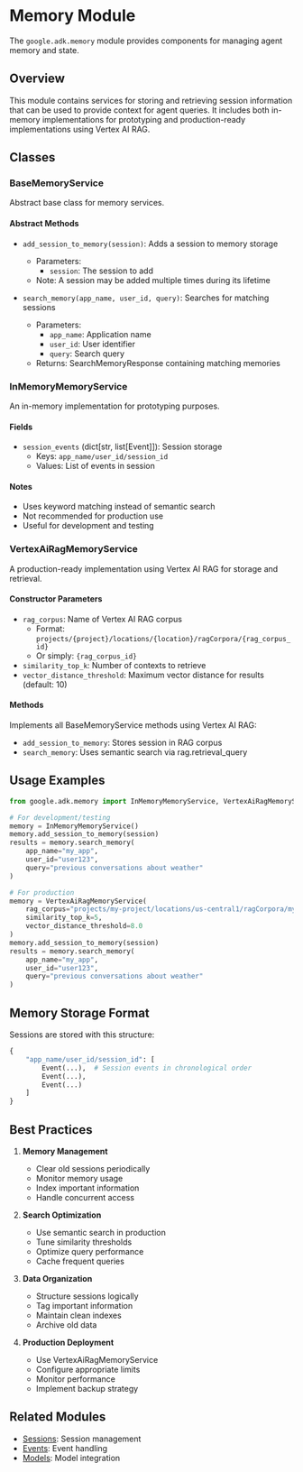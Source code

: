 # Memory Module

The `google.adk.memory` module provides components for managing agent memory and state.

## Overview

This module contains services for storing and retrieving session information that can be used to provide context for agent queries. It includes both in-memory implementations for prototyping and production-ready implementations using Vertex AI RAG.

## Classes

### BaseMemoryService
Abstract base class for memory services.

#### Abstract Methods
- `add_session_to_memory(session)`: Adds a session to memory storage
  - Parameters:
    - `session`: The session to add
  - Note: A session may be added multiple times during its lifetime

- `search_memory(app_name, user_id, query)`: Searches for matching sessions
  - Parameters:
    - `app_name`: Application name
    - `user_id`: User identifier
    - `query`: Search query
  - Returns: SearchMemoryResponse containing matching memories

### InMemoryMemoryService
An in-memory implementation for prototyping purposes.

#### Fields
- `session_events` (dict[str, list[Event]]): Session storage
  - Keys: `app_name/user_id/session_id`
  - Values: List of events in session

#### Notes
- Uses keyword matching instead of semantic search
- Not recommended for production use
- Useful for development and testing

### VertexAiRagMemoryService
A production-ready implementation using Vertex AI RAG for storage and retrieval.

#### Constructor Parameters
- `rag_corpus`: Name of Vertex AI RAG corpus
  - Format: `projects/{project}/locations/{location}/ragCorpora/{rag_corpus_id}`
  - Or simply: `{rag_corpus_id}`
- `similarity_top_k`: Number of contexts to retrieve
- `vector_distance_threshold`: Maximum vector distance for results (default: 10)

#### Methods
Implements all BaseMemoryService methods using Vertex AI RAG:
- `add_session_to_memory`: Stores session in RAG corpus
- `search_memory`: Uses semantic search via rag.retrieval_query

## Usage Examples

```python
from google.adk.memory import InMemoryMemoryService, VertexAiRagMemoryService

# For development/testing
memory = InMemoryMemoryService()
memory.add_session_to_memory(session)
results = memory.search_memory(
    app_name="my_app",
    user_id="user123",
    query="previous conversations about weather"
)

# For production
memory = VertexAiRagMemoryService(
    rag_corpus="projects/my-project/locations/us-central1/ragCorpora/my-corpus",
    similarity_top_k=5,
    vector_distance_threshold=8.0
)
memory.add_session_to_memory(session)
results = memory.search_memory(
    app_name="my_app",
    user_id="user123",
    query="previous conversations about weather"
)
```

## Memory Storage Format

Sessions are stored with this structure:

```python
{
    "app_name/user_id/session_id": [
        Event(...),  # Session events in chronological order
        Event(...),
        Event(...)
    ]
}
```

## Best Practices

1. **Memory Management**
   - Clear old sessions periodically
   - Monitor memory usage
   - Index important information
   - Handle concurrent access

2. **Search Optimization**
   - Use semantic search in production
   - Tune similarity thresholds
   - Optimize query performance
   - Cache frequent queries

3. **Data Organization**
   - Structure sessions logically
   - Tag important information
   - Maintain clean indexes
   - Archive old data

4. **Production Deployment**
   - Use VertexAiRagMemoryService
   - Configure appropriate limits
   - Monitor performance
   - Implement backup strategy

## Related Modules
- [Sessions](sessions.md): Session management
- [Events](events.md): Event handling
- [Models](models.md): Model integration
